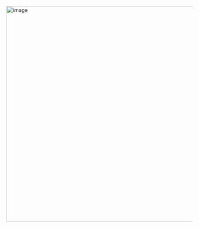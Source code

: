 <img width="583" alt="image" src="https://github.com/neelakshmishra/project-146/assets/75990816/d0c14b3c-199d-4044-ac82-182ec95099f3">
